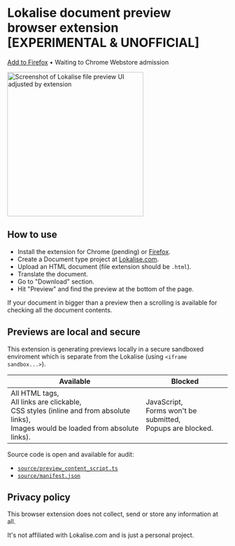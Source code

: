 <p align="center" style="text-align: center">
<h1>Lokalise document preview<br/> browser extension<br/> [EXPERIMENTAL & UNOFFICIAL]</h1>

[Add to Firefox](https://addons.mozilla.org/en-US/firefox/addon/lokalise-document-preview/) • Waiting to Chrome Webstore admission

<img src="https://github.com/terales/lokalise-html-document-preview/blob/master/media/preview.png?raw=true"
		height="329px" width="311px" alt="Screenshot of Lokalise file preview UI adjusted by extension" /> 
</p>

## How to use

- Install the extension for Chrome (pending) or [Firefox](https://addons.mozilla.org/en-US/firefox/addon/lokalise-document-preview/).
- Create a Document type project at [Lokalise.com](https://lokalise.com/).
- Upload an HTML document (file extension should be `.html`).
- Translate the document.
- Go to "Download" section.
- Hit "Preview" and find the preview at the bottom of the page.

If your document in bigger than a preview then a scrolling is available for checking all the document contents.

## Previews are local and secure

This extension is generating previews locally in a secure sandboxed enviroment which is separate from the Lokalise
(using `<iframe sandbox...>`).

| Available                                                                                                                                     | Blocked                                             |
|-----------------------------------------------------------------------------------------------------------------------------------------------|-----------------------------------------------------|
| All HTML tags,<br> All links are clickable,<br> CSS styles (inline and from absolute links),<br> Images would be loaded from absolute links). | JavaScript,<br> Forms won't be submitted,<br> Popups are blocked. |

Source code is open and available for audit:
- [`source/preview_content_script.ts`](source/preview_content_script.ts)
- [`source/manifest.json`](source/manifest.json)

## Privacy policy

This browser extension does not collect, send or store any information at all.<br/>

It's not affiliated with Lokalise.com and is just a personal project.
